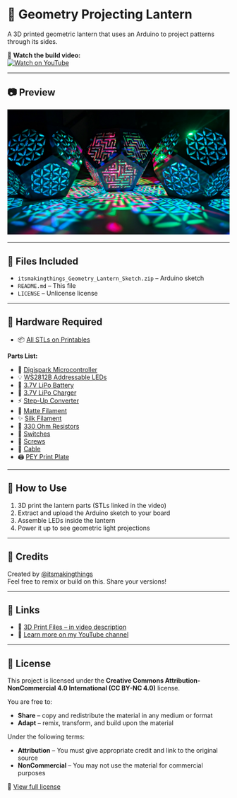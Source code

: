 # 🏮 Geometry Projecting Lantern

A 3D printed geometric lantern that uses an Arduino to project patterns through its sides.

🎥 **Watch the build video:**  
[![Watch on YouTube](https://img.shields.io/badge/Watch%20on-YouTube-red?logo=youtube)](https://youtu.be/bjrkqY3MxlQ?si=e1oNodO5uuMQtuSq)

---

## 📷 Preview

![Lantern Image](Media/Lantern_02.jpg)

---

## 📁 Files Included

- `itsmakingthings_Geometry_Lantern_Sketch.zip` – Arduino sketch
- `README.md` – This file
- `LICENSE` – Unlicense license

---

## 🔧 Hardware Required

- 📦 [All STLs on Printables](https://www.printables.com/model/1224254-geometry-projecting-lantern)

**Parts List:**

- 🔌 [Digispark Microcontroller](https://amzn.to/4kFAPAc)  
- 💡 [WS2812B Addressable LEDs](https://amzn.to/41FyRqU)  
- 🔋 [3.7V LiPo Battery](https://amzn.to/41Tcwr9)  
- 🔌 [3.7V LiPo Charger](https://amzn.to/3Fd35Kk)  
- ⚡ [Step-Up Converter](https://amzn.to/41FxvMQ)  
- 🎨 [Matte Filament](https://amzn.to/4ifgCzD)  
- ✨ [Silk Filament](https://amzn.to/3DEjtmD)  
- 🧯 [330 Ohm Resistors](https://amzn.to/3XDQbLM)  
- 🔘 [Switches](https://amzn.to/3FfM2aB)  
- 🔩 [Screws](https://amzn.to/4ih2ea2)  
- 🧵 [Cable](https://amzn.to/3DElTBJ)  
- 🖨️ [PEY Print Plate](https://amzn.to/4kFDcTC)

---

## 🚀 How to Use

1. 3D print the lantern parts (STLs linked in the video)
2. Extract and upload the Arduino sketch to your board
3. Assemble LEDs inside the lantern
4. Power it up to see geometric light projections

---

## 🧠 Credits

Created by [@itsmakingthings](https://www.youtube.com/@itsmakingthings)  
Feel free to remix or build on this. Share your versions!

---

## 🔗 Links

- 🔧 [3D Print Files – in video description](https://youtu.be/bjrkqY3MxlQ?si=e1oNodO5uuMQtuSq)
- 🧠 [Learn more on my YouTube channel](https://www.youtube.com/@itsmakingthings)

---

## 📜 License

This project is licensed under the **Creative Commons Attribution-NonCommercial 4.0 International (CC BY-NC 4.0)** license.

You are free to:

- **Share** – copy and redistribute the material in any medium or format  
- **Adapt** – remix, transform, and build upon the material  

Under the following terms:

- **Attribution** – You must give appropriate credit and link to the original source  
- **NonCommercial** – You may not use the material for commercial purposes  

🔗 [View full license](https://creativecommons.org/licenses/by-nc/4.0/)
